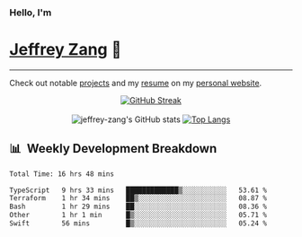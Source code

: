 
### Hello, I'm 
# [Jeffrey Zang](https://www.linkedin.com/in/jeffreyzang/) 🦀

---

Check out notable [projects](https://jeffz.dev/projects) and my [resume](https://jeffz.dev/resume) on my [personal website](https://jeffz.dev/).

<div align = 'center'>

[![GitHub Streak](https://github-readme-streak-stats.herokuapp.com/?user=jeffrey-zang&theme=tokyonight)](https://git.io/streak-stats)
<br></br>
![jeffrey-zang's GitHub stats](https://github-readme-stats.vercel.app/api?username=jeffrey-zang&show_icons=true&theme=tokyonight&hide_rank=true&hide=stars) 
[![Top Langs](https://github-readme-stats.vercel.app/api/top-langs/?username=jeffrey-zang&hide=ShaderLab,HLSL&layout=compact&theme=tokyonight)](https://github.com/anuraghazra/github-readme-stats)

</div>

## 📊 &nbsp;Weekly Development Breakdown
<!--START_SECTION:waka-->

```txt
Total Time: 16 hrs 48 mins

TypeScript   9 hrs 33 mins   █████████████▒░░░░░░░░░░░   53.61 %
Terraform    1 hr 34 mins    ██▒░░░░░░░░░░░░░░░░░░░░░░   08.87 %
Bash         1 hr 29 mins    ██░░░░░░░░░░░░░░░░░░░░░░░   08.36 %
Other        1 hr 1 min      █▒░░░░░░░░░░░░░░░░░░░░░░░   05.71 %
Swift        56 mins         █▒░░░░░░░░░░░░░░░░░░░░░░░   05.24 %
```

<!--END_SECTION:waka-->

